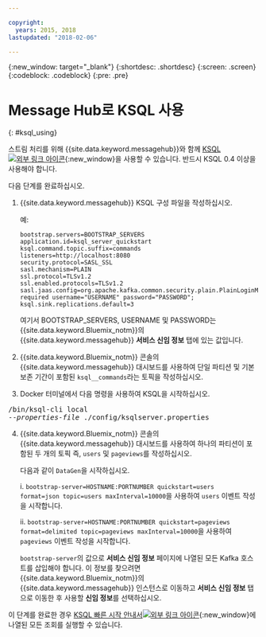```yaml
---

copyright:
  years: 2015, 2018
lastupdated: "2018-02-06"

---
```


{:new_window: target="_blank"}
{:shortdesc: .shortdesc}
{:screen: .screen}
{:codeblock: .codeblock}
{:pre: .pre}

# Message Hub로 KSQL 사용
{: #ksql_using}

스트림 처리를 위해 {{site.data.keyword.messagehub}}와 함께 [KSQL ![외부 링크 아이콘](../../icons/launch-glyph.svg "외부 링크 아이콘")](https://github.com/confluentinc/ksql){:new_window}을 사용할 수 있습니다. 반드시 KSQL 0.4 이상을 사용해야 합니다. 

다음 단계를 완료하십시오.

1. {{site.data.keyword.messagehub}} KSQL 구성 파일을 작성하십시오.

    예:
    ```
    bootstrap.servers=BOOTSTRAP_SERVERS
    application.id=ksql_server_quickstart
    ksql.command.topic.suffix=commands
    listeners=http://localhost:8080
    security.protocol=SASL_SSL
    sasl.mechanism=PLAIN
    ssl.protocol=TLSv1.2
    ssl.enabled.protocols=TLSv1.2
    sasl.jaas.config=org.apache.kafka.common.security.plain.PlainLoginModule required username="USERNAME" password="PASSWORD";
    ksql.sink.replications.default=3
    ```
    여기서 BOOTSTRAP_SERVERS, USERNAME 및 PASSWORD는 {{site.data.keyword.Bluemix_notm}}의 {{site.data.keyword.messagehub}} **서비스 신임 정보** 탭에 있는 값입니다.
	
2. {{site.data.keyword.Bluemix_notm}} 콘솔의 {{site.data.keyword.messagehub}} 대시보드를 사용하여 단일 파티션 및 기본 보존 기간이 포함된
<code>ksql__commands</code>라는 토픽을 작성하십시오.
3. Docker 터미널에서 다음 명령을 사용하여 KSQL을 시작하십시오.
<pre class="pre">/bin/ksql-cli local 
--<var class="keyword varname">properties-file</var> ./config/ksqlserver.properties
</pre>
4. {{site.data.keyword.Bluemix_notm}} 콘솔의 {{site.data.keyword.messagehub}} 대시보드를 사용하여 하나의 파티션이 포함된 두 개의 토픽 즉,
<code>users</code> 및 <code>pageviews</code>를 작성하십시오.

    다음과 같이 <code>DataGen</code>을 시작하십시오.
	
    i. <code>bootstrap-server=HOSTNAME:PORTNUMBER quickstart=users format=json topic=users maxInterval=10000</code>을 사용하여
<code>users</code> 이벤트 작성을 시작합니다.
	
    ii. <code>bootstrap-server=HOSTNAME:PORTNUMBER quickstart=pageviews format=delimited topic=pageviews maxInterval=10000</code>을 사용하여
<code>pageviews</code> 이벤트 작성을 시작합니다.
	
	<code>bootstrap-server</code>의 값으로 **서비스 신임 정보** 페이지에 나열된 모든 Kafka 호스트를 삽입해야 합니다. 이 정보를 찾으려면
{{site.data.keyword.Bluemix_notm}}의 {{site.data.keyword.messagehub}} 인스턴스로 이동하고
**서비스 신임 정보** 탭으로 이동한 후 사용할 **신임 정보**를 선택하십시오.

이 단계를 완료한 경우
[KSQL 빠른 시작
안내서![외부 링크 아이콘](../../icons/launch-glyph.svg "외부 링크 아이콘")](https://github.com/confluentinc/ksql/tree/0.1.x/docs/quickstart#create-a-stream-and-table){:new_window}에 나열된 모든 조회를 실행할 수 있습니다.

